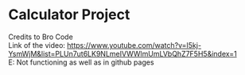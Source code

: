 # Calculator Project <br>
Credits to Bro Code <br>
Link of the video: https://www.youtube.com/watch?v=I5kj-YsmWjM&list=PLUn7ut6LK9NLmeIVWWlmUmLVbQhZ7F5H5&index=1 <br>
E: Not functioning as well as in github pages
